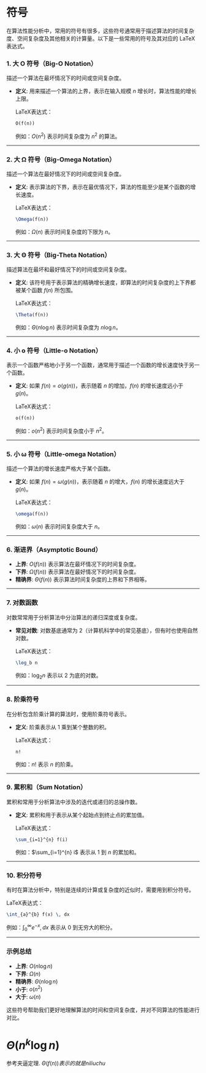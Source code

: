 # 符号
在算法性能分析中，常用的符号有很多，这些符号通常用于描述算法的时间复杂度、空间复杂度及其他相关的计算量。以下是一些常用的符号及其对应的 LaTeX 表达式。

### 1. **大 O 符号（Big-O Notation）**

描述一个算法在最坏情况下的时间或空间复杂度。

- **定义**: 用来描述一个算法的上界，表示在输入规模 $n$ 增长时，算法性能的增长上限。
    
    LaTeX表达式：
    
    ```latex
    O(f(n))
    ```
    
    例如：$O(n^2)$ 表示时间复杂度为 $n^2$ 的算法。
    

---

### 2. **大 Ω 符号（Big-Omega Notation）**

描述一个算法在最好情况下的时间或空间复杂度。

- **定义**: 表示算法的下界，表示在最优情况下，算法的性能至少是某个函数的增长速度。
    
    LaTeX表达式：
    
    ```latex
    \Omega(f(n))
    ```
    
    例如：$\Omega(n)$ 表示时间复杂度的下限为 $n$。
    

---

### 3. **大 Θ 符号（Big-Theta Notation）**

描述算法在最坏和最好情况下的时间或空间复杂度。

- **定义**: 该符号用于表示算法的精确增长速度，即算法的时间复杂度的上下界都被某个函数 $f(n)$ 所包围。
    
    LaTeX表达式：
    
    ```latex
    \Theta(f(n))
    ```
    
    例如：$\Theta(n \log n)$ 表示时间复杂度为 $n \log n$。
    

---

### 4. **小 o 符号（Little-o Notation）**

表示一个函数严格地小于另一个函数，通常用于描述一个函数的增长速度快于另一个函数。

- **定义**: 如果 $f(n) = o(g(n))$，表示随着 $n$ 的增加，$f(n)$ 的增长速度远小于 $g(n)$。
    
    LaTeX表达式：
    
    ```latex
    o(f(n))
    ```
    
    例如：$o(n^2)$ 表示时间复杂度小于 $n^2$。
    

---

### 5. **小 ω 符号（Little-omega Notation）**

描述一个算法的增长速度严格大于某个函数。

- **定义**: 如果 $f(n) = \omega(g(n))$，表示随着 $n$ 的增大，$f(n)$ 的增长速度远大于 $g(n)$。
    
    LaTeX表达式：
    
    ```latex
    \omega(f(n))
    ```
    
    例如：$\omega(n)$ 表示时间复杂度大于 $n$。
    

---

### 6. **渐进界（Asymptotic Bound）**

- **上界**: $O(f(n))$ 表示算法在最坏情况下的时间复杂度。
- **下界**: $\Omega(f(n))$ 表示算法在最好情况下的时间复杂度。
- **精确界**: $\Theta(f(n))$ 表示算法时间复杂度的上界和下界相等。

---

### 7. **对数函数**

对数常常用于分析算法中分治算法的递归深度或复杂度。

- **常见对数**: 对数基底通常为 2（计算机科学中的常见基底），但有时也使用自然对数。
    
    LaTeX表达式：
    
    ```latex
    \log_b n
    ```
    
    例如：$\log_2 n$ 表示以 2 为底的对数。
    

---

### 8. **阶乘符号**

在分析包含阶乘计算的算法时，使用阶乘符号表示。

- **定义**: 阶乘表示从 1 乘到某个整数的积。
    
    LaTeX表达式：
    
    ```latex
    n!
    ```
    
    例如：$n!$ 表示 $n$ 的阶乘。
    

---

### 9. **累积和（Sum Notation）**

累积和常用于分析算法中涉及的迭代或递归的总操作数。

- **定义**: 累积和用于表示从某个起始点到终止点的累加值。
    
    LaTeX表达式：
    
    ```latex
    \sum_{i=1}^{n} f(i)
    ```
    
    例如：$\sum_{i=1}^{n} i$ 表示从 1 到 $n$ 的累加和。
    

---

### 10. **积分符号**

有时在算法分析中，特别是连续的计算或复杂度的近似时，需要用到积分符号。

LaTeX表达式：

```latex
\int_{a}^{b} f(x) \, dx
```

例如：$\int_0^\infty e^{-x} , dx$ 表示从 0 到无穷大的积分。

---

### 示例总结

- **上界**: $O(n \log n)$
- **下界**: $\Omega(n)$
- **精确界**: $\Theta(n \log n)$
- **小于**: $o(n^2)$
- **大于**: $\omega(n)$

这些符号帮助我们更好地理解算法的时间和空间复杂度，并对不同算法的性能进行对比。


# $\Theta(n^k\log n)$
参考夹逼定理. $\Theta(f(n))表示的就是niliuchu$
